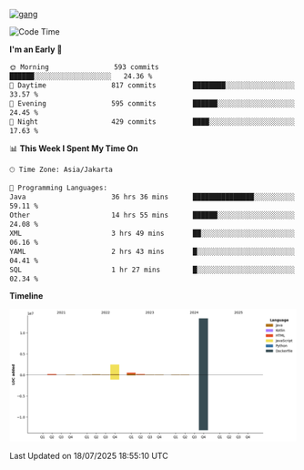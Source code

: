 <!-- [<img src='https://dev.karakun.com/assets/posts/2018-09-16-jc-java-article/3duke_suspects.jpg' alt='java'>](https://github.com/yeahbutstill) -->
[<img src='https://asset-2.tstatic.net/tribunnewswiki/foto/bank/images/Mozart.jpg' alt='gang'>](https://github.com/yeahbutstill)

<!--START_SECTION:waka-->
![Code Time](http://img.shields.io/badge/Code%20Time-3%2C467%20hrs%2049%20mins-blue)

**I'm an Early 🐤** 

```text
🌞 Morning                593 commits         ██████░░░░░░░░░░░░░░░░░░░   24.36 % 
🌆 Daytime                817 commits         ████████░░░░░░░░░░░░░░░░░   33.57 % 
🌃 Evening                595 commits         ██████░░░░░░░░░░░░░░░░░░░   24.45 % 
🌙 Night                  429 commits         ████░░░░░░░░░░░░░░░░░░░░░   17.63 % 
```


📊 **This Week I Spent My Time On** 

```text
🕑︎ Time Zone: Asia/Jakarta

💬 Programming Languages: 
Java                     36 hrs 36 mins      ███████████████░░░░░░░░░░   59.11 % 
Other                    14 hrs 55 mins      ██████░░░░░░░░░░░░░░░░░░░   24.08 % 
XML                      3 hrs 49 mins       ██░░░░░░░░░░░░░░░░░░░░░░░   06.16 % 
YAML                     2 hrs 43 mins       █░░░░░░░░░░░░░░░░░░░░░░░░   04.41 % 
SQL                      1 hr 27 mins        █░░░░░░░░░░░░░░░░░░░░░░░░   02.34 % 
```

**Timeline**

![Lines of Code chart](https://raw.githubusercontent.com/yeahbutstill/yeahbutstill/main/assets/bar_graph.png)


 Last Updated on 18/07/2025 18:55:10 UTC
<!--END_SECTION:waka-->

